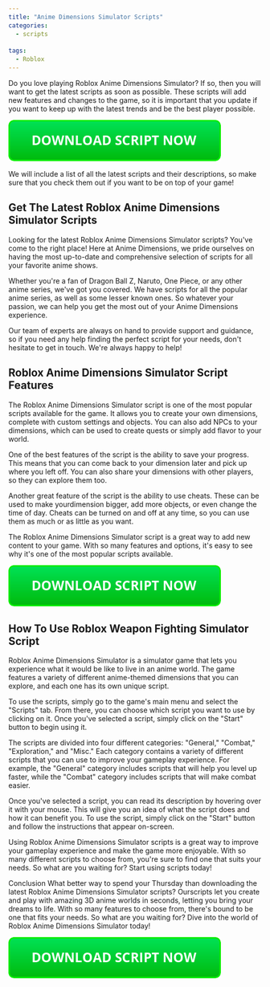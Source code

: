 ```yaml
---
title: "Anime Dimensions Simulator Scripts"
categories:
  - scripts
  
tags:
  - Roblox
---
```


Do you love playing Roblox Anime Dimensions Simulator? If so, then you will want to get the latest scripts as soon as possible. These scripts will add new features and changes to the game, so it is important that you update if you want to keep up with the latest trends and be the best player possible.

[![script button](https://github.com/robloxpaste/robloxpaste.github.io/blob/main/script_button.png?raw=true)](https://rbxpaste.com/latest-script)


We will include a list of all the latest scripts and their descriptions, so make sure that you check them out if you want to be on top of your game!

## Get The Latest Roblox Anime Dimensions Simulator Scripts

Looking for the latest Roblox Anime Dimensions Simulator scripts? You've come to the right place! Here at Anime Dimensions, we pride ourselves on having the most up-to-date and comprehensive selection of scripts for all your favorite anime shows.

Whether you're a fan of Dragon Ball Z, Naruto, One Piece, or any other anime series, we've got you covered. We have scripts for all the popular anime series, as well as some lesser known ones. So whatever your passion, we can help you get the most out of your Anime Dimensions experience.

Our team of experts are always on hand to provide support and guidance, so if you need any help finding the perfect script for your needs, don't hesitate to get in touch. We're always happy to help!

## Roblox Anime Dimensions Simulator Script Features

The Roblox Anime Dimensions Simulator script is one of the most popular scripts available for the game. It allows you to create your own dimensions, complete with custom settings and objects. You can also add NPCs to your dimensions, which can be used to create quests or simply add flavor to your world.

One of the best features of the script is the ability to save your progress. This means that you can come back to your dimension later and pick up where you left off. You can also share your dimensions with other players, so they can explore them too.

Another great feature of the script is the ability to use cheats. These can be used to make yourdimension bigger, add more objects, or even change the time of day. Cheats can be turned on and off at any time, so you can use them as much or as little as you want.

The Roblox Anime Dimensions Simulator script is a great way to add new content to your game. With so many features and options, it's easy to see why it's one of the most popular scripts available.

[![script button](https://github.com/robloxpaste/robloxpaste.github.io/blob/main/script_button.png?raw=true)](https://rbxpaste.com/latest-script)

## How To Use Roblox Weapon Fighting Simulator Script
Roblox Anime Dimensions Simulator is a simulator game that lets you experience what it would be like to live in an anime world. The game features a variety of different anime-themed dimensions that you can explore, and each one has its own unique script.

To use the scripts, simply go to the game's main menu and select the "Scripts" tab. From there, you can choose which script you want to use by clicking on it. Once you've selected a script, simply click on the "Start" button to begin using it.

The scripts are divided into four different categories: "General," "Combat," "Exploration," and "Misc." Each category contains a variety of different scripts that you can use to improve your gameplay experience. For example, the "General" category includes scripts that will help you level up faster, while the "Combat" category includes scripts that will make combat easier.

Once you've selected a script, you can read its description by hovering over it with your mouse. This will give you an idea of what the script does and how it can benefit you. To use the script, simply click on the "Start" button and follow the instructions that appear on-screen.

Using Roblox Anime Dimensions Simulator scripts is a great way to improve your gameplay experience and make the game more enjoyable. With so many different scripts to choose from, you're sure to find one that suits your needs. So what are you waiting for? Start using scripts today!

Conclusion
What better way to spend your Thursday than downloading the latest Roblox Anime Dimensions Simulator scripts? Ourscripts let you create and play with amazing 3D anime worlds in seconds, letting you bring your dreams to life. With so many features to choose from, there's bound to be one that fits your needs. So what are you waiting for? Dive into the world of Roblox Anime Dimensions Simulator today!

[![script button](https://github.com/robloxpaste/robloxpaste.github.io/blob/main/script_button.png?raw=true)](https://rbxpaste.com/latest-script)
